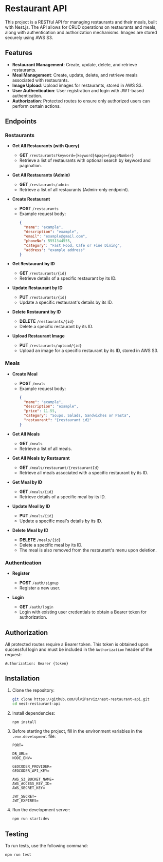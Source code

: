 # Restaurant API

This project is a RESTful API for managing restaurants and their meals, built with Nest.js. The API allows for CRUD operations on restaurants and meals, along with authentication and authorization mechanisms. Images are stored securely using AWS S3.

## Features

- **Restaurant Management**: Create, update, delete, and retrieve restaurants.
- **Meal Management**: Create, update, delete, and retrieve meals associated with restaurants.
- **Image Upload**: Upload images for restaurants, stored in AWS S3.
- **User Authentication**: User registration and login with JWT-based authentication.
- **Authorization**: Protected routes to ensure only authorized users can perform certain actions.

## Endpoints

### Restaurants

- **Get All Restaurants (with Query)**
  - **GET** `/restaurants?keyword={keyword}&page={pageNumber}`
  - Retrieve a list of restaurants with optional search by keyword and pagination.

- **Get All Restaurants (Admin)**
  - **GET** `/restaurants/admin`
  - Retrieve a list of all restaurants (Admin-only endpoint).

- **Create Restaurant**
  - **POST** `/restaurants`
  - Example request body:
    ```json
    {
      "name": "example",
      "description": "example",
      "email": "example@gmail.com",
      "phoneNo": 5551344555,
      "category": "Fast Food, Cafe or Fine Dining",
      "address": "example address"
    }
    ```

- **Get Restaurant by ID**
  - **GET** `/restaurants/{id}`
  - Retrieve details of a specific restaurant by its ID.

- **Update Restaurant by ID**
  - **PUT** `/restaurants/{id}`
  - Update a specific restaurant's details by its ID.

- **Delete Restaurant by ID**
  - **DELETE** `/restaurants/{id}`
  - Delete a specific restaurant by its ID.

- **Upload Restaurant Image**
  - **PUT** `/restaurants/upload/{id}`
  - Upload an image for a specific restaurant by its ID, stored in AWS S3.

### Meals

- **Create Meal**
  - **POST** `/meals`
  - Example request body:
    ```json
    {
      "name": "example",
      "description": "example",
      "price": 11.55,
      "category": "Soups, Salads, Sandwiches or Pasta",
      "restaurant": "{restaurant id}"
    }
    ```

- **Get All Meals**
  - **GET** `/meals`
  - Retrieve a list of all meals.

- **Get All Meals by Restaurant**
  - **GET** `/meals/restaurant/{restaurantId}`
  - Retrieve all meals associated with a specific restaurant by its ID.

- **Get Meal by ID**
  - **GET** `/meals/{id}`
  - Retrieve details of a specific meal by its ID.

- **Update Meal by ID**
  - **PUT** `/meals/{id}`
  - Update a specific meal's details by its ID.

- **Delete Meal by ID**
  - **DELETE** `/meals/{id}`
  - Delete a specific meal by its ID.
  - The meal is also removed from the restaurant's menu upon deletion.

### Authentication

- **Register**
  - **POST** `/auth/signup`
  - Register a new user.

- **Login**
  - **GET** `/auth/login`
  - Login with existing user credentials to obtain a Bearer token for authorization.

## Authorization

All protected routes require a Bearer token. This token is obtained upon successful login and must be included in the `Authorization` header of the request:

```
Authorization: Bearer {token}
```

## Installation

1. Clone the repository:
   ```bash
   git clone https://github.com/UlviParviz/nest-restaurant-api.git
   cd nest-restaurant-api
   ```

2. Install dependencies:
   ```bash
   npm install
   ```

3. Before starting the project, fill in the environment variables in the `.env.development` file:
   ```env
   PORT=

   DB_URL=
   NODE_ENV=

   GEOCODER_PROVIDER=
   GEOCODER_API_KEY=

   AWS_S3_BUCKET_NAME=
   AWS_ACCESS_KEY_ID=
   AWS_SECRET_KEY=

   JWT_SECRET=
   JWT_EXPIRES=
   ```

4. Run the development server:
   ```bash
   npm run start:dev
   ```

## Testing

To run tests, use the following command:

```bash
npm run test
```
